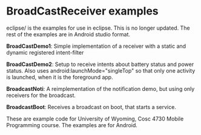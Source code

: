 BroadCastReceiver examples
=================
eclipse/ is the examples for use in eclipse. This is no longer updated. The rest of the examples are in Android studio format.

<B>BroadCastDemo1</b>: Simple implementation of a receiver with a static and dynamic registered intent-filter

<B>BroadCastDemo2</b>: Setup to receive intents about battery status and power status.
Also uses android:launchMode="singleTop" so that only one activity is launched, when it is the foreground app.

<B>BroadcastNoti</b>: A reimplementation of the notification demo, but using only receivers for the broadcast.

<B>BroadcastBoot</b>: Receives a broadcast on boot, that starts a service.



These are example code for University of Wyoming, Cosc 4730 Mobile Programming course.  The examples are for Android.